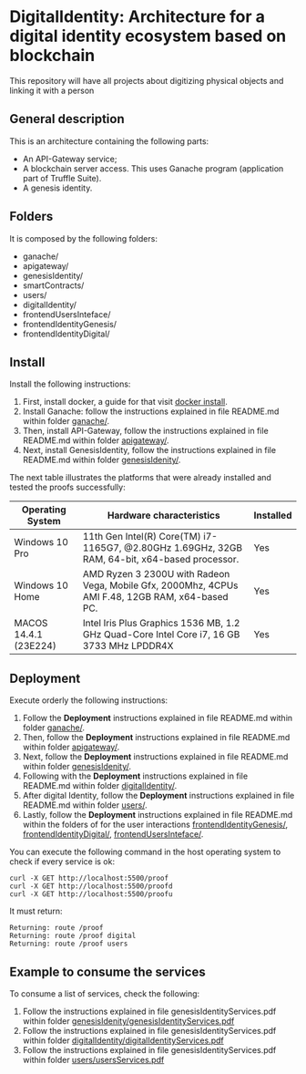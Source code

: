 # DigitalIdentity: Architecture for a digital identity ecosystem based on blockchain
This repository will have all projects about digitizing physical objects and linking it with a person

## General description
  This is an architecture containing the following parts: 
  - An API-Gateway service;
  - A blockchain server access. This uses Ganache program (application part of Truffle Suite).
  - A genesis identity.


## Folders
  It is composed by the following folders:

  - ganache/
  - apigateway/
  - genesisIdentity/
  - smartContracts/
  - users/
  - digitalIdentity/
  - frontendUsersInteface/
  - frontendIdentityGenesis/
  - frontendIdentityDigital/

## Install
  Install the following instructions: 

  1. First, install docker, a guide for that visit [docker install](https://docs.docker.com/engine/install/).   
  2. Install Ganache: follow the instructions explained in file README.md within folder [ganache/](https://github.com/UPTokenizing/digitalIdentity/tree/main/ganache).
  3. Then, install API-Gateway, follow the instructions explained in file README.md within folder [apigateway/](https://github.com/UPTokenizing/digitalIdentity/tree/main/apigateway).
  4. Next, install GenesisIdentity, follow the instructions explained in file README.md within folder [genesisIdenity/](https://github.com/UPTokenizing/digitalIdentity/tree/main/genesisIdentity).

The next table illustrates the platforms that were already installed and tested the proofs successfully:

Operating System     |      Hardware characteristics                                                                   | Installed 
-----------------    | ------------------------------------                                                            | --------- 
Windows 10 Pro       | 11th Gen Intel(R) Core(TM) i7-1165G7,  @2.80GHz 1.69GHz, 32GB RAM, 64-bit, x64-based processor. |   Yes
Windows 10 Home      | AMD Ryzen 3 2300U with Radeon Vega, Mobile Gfx, 2000Mhz, 4CPUs AMI F.48, 12GB RAM, x64-based PC.|   Yes 
MACOS 14.4.1 (23E224)| Intel Iris Plus Graphics 1536 MB, 1.2 GHz Quad-Core Intel Core i7,  16 GB 3733 MHz LPDDR4X      |   Yes    

## Deployment
  Execute orderly the following instructions:    
  1. Follow the **Deployment** instructions explained in file README.md within folder [ganache/](https://github.com/UPTokenizing/digitalIdentity/tree/main/ganache).
  2. Then, follow the **Deployment** instructions explained in file README.md within folder [apigateway/](https://github.com/UPTokenizing/digitalIdentity/tree/main/apigateway).
  3. Next, follow the **Deployment** instructions explained in file README.md within folder [genesisIdenity/](https://github.com/UPTokenizing/digitalIdentity/tree/main/genesisIdentity).
  4. Following with the **Deployment** instructions explained in file README.md within folder [digitalIdentity/](https://github.com/UPTokenizing/digitalIdentity/tree/Tokenizing-Temp-Main/digitalIdentity).
  5. After digital Identity, follow the **Deployment** instructions explained in file README.md within folder [users/](https://github.com/UPTokenizing/digitalIdentity/tree/Tokenizing-Temp-Main/users).
  6. Lastly, follow the **Deployment** instructions explained in file README.md within the folders of for the user interactions [frontendIdentityGenesis/](https://github.com/UPTokenizing/digitalIdentity/tree/Tokenizing-Temp-Main/frontendIdentityGenesis), [frontendIdentityDigital/](https://github.com/UPTokenizing/digitalIdentity/tree/Tokenizing-Temp-Main/frontendIdentityDigital), [frontendUsersInteface/](https://github.com/UPTokenizing/digitalIdentity/tree/Tokenizing-Temp-Main/frontendUsersInteface).


You can execute the following command in the host operating system to check if every service is ok:
    
    curl -X GET http://localhost:5500/proof
    curl -X GET http://localhost:5500/proofd
    curl -X GET http://localhost:5500/proofu


It must return:
   
    Returning: route /proof
    Returning: route /proof digital
    Returning: route /proof users

## Example to consume the services
To consume a list of services, check the following:
  
  1. Follow the instructions explained in file genesisIdentityServices.pdf within folder [genesisIdenity/genesisIdentityServices.pdf](https://github.com/UPTokenizing/digitalIdentity/blob/main/genesisIdentity/genesisIdentityServices.pdf)
  2. Follow the instructions explained in file genesisIdentityServices.pdf within folder [digitalIdentity/digitalIdentityServices.pdf](https://github.com/UPTokenizing/digitalIdentity/blob/Tokenizing-Temp-Main/digitalIdentity/digitalIdentityServices.pdf)
  3. Follow the instructions explained in file genesisIdentityServices.pdf within folder [users/usersServices.pdf](https://github.com/UPTokenizing/digitalIdentity/blob/Tokenizing-Temp-Main/users/usersServices.pdf)
        
